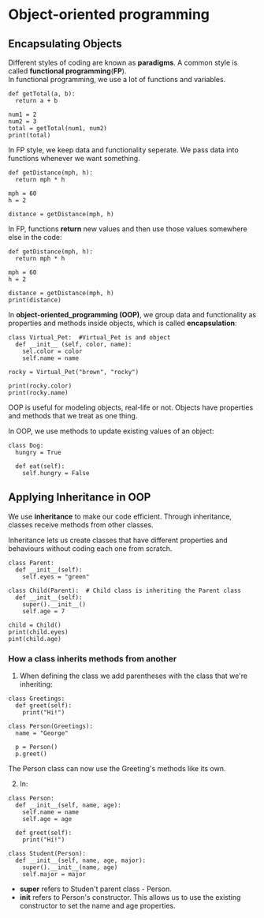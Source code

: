 # Object-oriented programming
## Encapsulating Objects
Different styles of coding are known as <b>paradigms</b>. A common style is called <b>functional programming</b>(<b>FP</b>). <br>
In functional programming, we use a lot of functions and variables.
```
def getTotal(a, b):
  return a + b

num1 = 2
num2 = 3
total = getTotal(num1, num2)
print(total)
```

In FP style, we keep data and functionality seperate. We pass data into functions whenever we want something.
```
def getDistance(mph, h):
  return mph * h

mph = 60
h = 2

distance = getDistance(mph, h)
```
In FP, functions <b>return</b> new values and then use those values somewhere else in the code: 
```
def getDistance(mph, h):
  return mph * h

mph = 60
h = 2

distance = getDistance(mph, h)
print(distance)
```
In <b>object-oriented_programming (OOP)</b>, we group data and functionality as properties and methods inside objects, which is called <b>encapsulation</b>:
```
class Virtual_Pet:  #Virtual_Pet is and object
  def __init__ (self, color, name):
    sel.color = color
    self.name = name

rocky = Virtual_Pet("brown", "rocky")

print(rocky.color)
print(rocky.name)
```
OOP is useful for modeling objects, real-life or not. Objects have properties and methods that we treat as one thing.<br>

In OOP, we use methods to update existing values of an object:
```
class Dog:
  hungry = True

  def eat(self):
    self.hungry = False
```
## Applying Inheritance in OOP
We use <b>inheritance</b> to make our code efficient. Through inheritance, classes receive methods from other classes.<br>

Inheritance lets us create classes that have different properties and behaviours without coding each one from scratch. 
```
class Parent:
  def __init__(self):
    self.eyes = "green"

class Child(Parent):  # Child class is inheriting the Parent class
  def __init__(self):
    super().__init__()
    self.age = 7

child = Child()
print(child.eyes)
pint(child.age)
```
### How a class inherits methods from another
1. When defining the class we add parentheses with the class that we're inheriting:
```
class Greetings:
  def greet(self):
    print("Hi!")

class Person(Greetings):
  name = "George"

  p = Person()
  p.greet()
```
The Person class can now use the Greeting's methods like its own.

2. In:
```
class Person:
  def __init__(self, name, age):
    self.name = name
    self.age = age

  def greet(self):
    print("Hi!")

class Student(Person):
  def __init__(self, name, age, major):
    super().__init__(name, age)
    self.major = major
```
- <b>super</b> refers to Studen't parent class - Person. <br>
- <b>__init__</b> refers to Person's constructor. This allows us to use the existing constructor to set the name and age properties.

